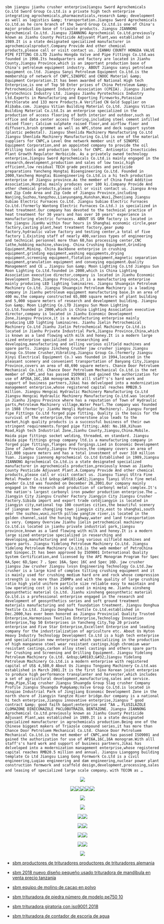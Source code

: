 
```
sbm jiangsu jianhu crusher enterpriseJiangsu Sword Agrochemicals Co.Ltd Sword Group Co.Ltd.is a private high tech enterprise integrating agrochemicals,pharmaceuticals,research &amp; development as well as logistics &amp; transportation.Jiangsu Sword Agrochemicals Co.Ltd.as he core branch of the Sword Group Co.Ltd.is one of China's major production base of triazole products. Jiangsu JIANNONG Agrochemical Co.Ltd. Jiangsu JIANNONG Agrochemical Co.Ltd.previously known as Jianhu County Pesticide Adjuvant Plant,was established in 1989.It is a state designated specialized manufacturer in agrochemicalsproduct.Company Provide And other chemical products,please call or visit contact us. JIANHU COUNTY HONGDA VALVE PIPE FITTING CO.LTD Jianhu Hongda Valve and Pipe Fittings Co.Ltd.was founded in 1998.Its headquarters and factory are located in Jianhu County,Jiangsu Province,which is an important production base of China's petroleum equipment industry. ABOUT Jiangsu sanyi petroleum equipment co.ltd. Jiangsu Sanyi Petroleum Equipment Co.Ltd.is the membership of network of CNPC,SINOPEC and CNOOC Material &amp; Equipment Corporation.It has been awarded of National High tech Enterprise,is one of Top 50 Enter prises of China Petroleum &amp; Petrochemical Equipment Industry Association (CPEIA). Jiangsu Jianhu Pyrotechnics Industry Ltd. Jiangsu Jianhu Pyrotechnics Industry Ltd.Experts in Manufacturing and Exporting Fireworks,Potassium Perchlorate and 133 more Products.A Verified CN Gold Supplier on Alibaba.com. Jiangsu Vitian Building Material Co.Ltd. Jiangsu Vitian Building Material Co.Ltd.Is an enterprise specialized in the production of access flooring of both interior and outdoor,such as office and data center access flooring,including steel cement infilled raised floor; Calcium sulphate raised floor,and airflow floor and diffusers,brush grommet as well as WPC,stone and deck support system (plastic pedestal). Jiangsu Shenlida Machinery Manufacturing Co.Ltd Jiangsu Shenlida Machinery Manufacturing Co.Ltd is one of the material suppliers for CNPC,a Level One network member unit of SINOPEC Equipment Corporation,and an appointed company to provide the oil drilling tools and production tools for CNPC. Antiseptic Insecticides Plant Growth Regulator Herbicide. As a privately owned technology enterprise,Jiangsu Sword Agrochemicals Co.Ltd.is mainly engaged in the research,development,production and sales of low toxic,high efficient,low residual TECH grade pesticides and pesticide preparations Yancheng Hongtai Bioengineering Co.Ltd. Founded in 2000,Yancheng Hongtai Bioengineering Co.Ltd.is a hi tech production enterprise of Jiangsu province.As the member of China Food Additive Association,Hongtai mainly produces over 100 ki.Company Provide And other chemical products,please call or visit contact us. Jiangsu Area and Zip Code Area and Zip Code of Jiangsu Province,including Nanjing,Suzhou,Yangzhou,Lianyungang,Kunshan,Wuxi,Zhenjiang Jiangsu Subiao Electric Furnaces Co.Ltd. Jiangsu Subiao Electric Furnaces Co.Ltd.(formerly Wantong Electric Furnaces Co.Ltd.) is specialized in heat treatment.Our company has devoted to the technical practice of heat treatment for 30 years and has over 10 years' experience in manufacturing electric furnaces. ABOUT US GRH factory is located in the jiangsu JianHu within four hours in Shanghai economic circle,gear factory,casting plant,heat treatment factory,gear pump factory,hydraulic valve factory and testing center,a total of five factory 1.Existing staff of nearly 400,various types of engineering and technical personnel more than 60,has processing center,CNC lathe,hobbing machine,shaving. China Crushing Equipment,Grinding Equipment,Mining. China Backbone enterprise in crushing equipment,grinding equipment,washing equipments,drying equipment,screening equipment,flotation equipment,magnetic separation equipment,granulation equipment and conveying equipment.Quality Management and CE … Jiangsu Sun &amp; Moon Lighting Co.Ltd Jiangsu Sun Moon Lighting Co.Ltd.founded in 2000,which is China Lighting Association executive director,company is located in Jianhu Economic Development Zone,Jiangsu Province,it is a manufacturing enterprise mainly producing LED lighting luminaires. Jiangsu Shuangxin Petroleum Machinery Co.Ltd. Jiangsu Shuangxin Petroleum Machinery is a leading company in Jianhu petroleum equipment manufacturing base.In an area of 400 mu,the company constructed 65,000 square meters of plant building and 5,000 square meters of research and development building. Jiangsu Sun &amp; Moon Lighting Co.LTD Jiangsu Sun Moon Lighting Co.Ltd.founded in 2000,which is China Lighting Association executive director,company is located in Jianhu Economic Development Zone,Jiangsu Province,it is a manufacturing enterprise mainly producing LED lighting luminaires. Jianhu Jielin Petrochemical Machinery Co.Ltd Jianhu Jielin Petrochemical Machinery Co.Ltd.is located in Jianhu Private Industrial Park,Jiangsu Province,China,which is known as a land flowing with milk and honey.It is a modern large sized enterprise specialized in researching and developing,manufacturing and selling various oilfield machines and spare parts. Jiangsu Jincheng Crusher jaw crusher jiangsu Jiangsu Group Co.Stone Crusher,Vibrating.Jiangsu Group Co.(formerly Jiangsu Xinyi Electrical Equipment Co.) was founded in 1994,located in the pleasant scenery and convenient transportation of Danyang City,Jiangsu Province,covers an area of 48,690 square meters. Chance Door Petroluem Mechanical Co.Ltd. Chance Door Petroluem Mechanical Co.Ltd.is the net member of CNPC,and has passed ISO9001 and gained the authorization for use of API6A,16C,16A monogram.With alll staff's's hard work and support of business partners,Jikai has delveloped into a modernization management enterprise,whose registered capital reaches RMB20.5 million. Jiangsu Hengcai Hydraulic Machinery Manufacturing Co.Ltd Jiangsu Hengcai Hydraulic Machinery Manufacturing Co.Ltd.was located in Jianhu Jingsu Province where has a reputation of Town of Hydraulic parts,Petroleum Machinery village,Water Pearl.The company was founded in 1988 (formerly: JianHu Hengli Hydraulic Machinery). Jiangsu Forged Pipe Fittings Co.Ltd forged pipe fitting. Quality is the basis for the survival of the enterprise,the cornerstone also leads to the market,high quality products is a successful business of their own stringent requirements.forged pipe fitting;.Add: No.168,Xihuan Road,High tech Industrial Zone,Jianhu County,Jiangsu,China.Mobile. Haida pipe fittings socket welding、threaded、en standard. Jiangsu Haida pipe fittings group company ltd.is a manufacturing company in forged pipe fittings,flanges and forgings.Lied in Economic Development Zone of Janhu County,Jiangsu Province,the company covers an area of 112,000 square meters and has a total investment of over 310 million Yuan. Jiangsu jiannong Agrochemical Co.Ltd Established in 1989,Jiangsu JIANNONG Agrochemical Co.Ltd.is a state designated specialized manufacturer in agrochemicals production,previously known as Jianhu County Pesticide Adjuvant Plant.A.Company Provide And other chemical products,please call or visit contact us. Jiangsu Tianyi Ultra Fine Metal Powder Co.Ltd &nbsp;&#0183;&#32;Jiangsu Tianyi Ultra fine metal powder Co.Ltd was founded on December 26,2001.Our company mainly engaged in the research and production of carbonyl metal complex.It's the nation's largest carbonyl iron powder production enterprise.The … Jiangyin City Jiangsu Crusher Factory Jiangyin City Jiangsu Crusher Factory.Sibida import and export trade cotdjiangyin is located in jiangyin city,national top 100 counties cities,the beautiful scenery of jiangnan town changjing town jiangyin city,east to shanghai,south near the suzhou,wuxi,north pillow yangtze river,is located in the golden channel,said the huning highway,water and land transportation is very. Company Overview Jianhu jielin petrochemical machinery Co.Ltd.is located in jianhu private industrial park,jiangsu province,known as a land flowing with milk and honey.It is a modern large sized enterprise specialized in researching and developing,manufacturing and selling various oilfield machines and spare parts. Jiangsu Yidelong Petroleum Machinery Co.Ltd. Jiangsu Yidelong Petroleum Machinery Co.Ltd.is the web member of PetroChina and Sinopec.It has been approved by ISO9001 International Quality System Certification,and licensed by the API Monogram Program for Spec 6A,Spec 6D,Spec 7 ，Spec 16A，Spec 16C and Spec 16D. jaw crusher jiangsu Jaw crusher Jiangsu lvssn Engineering Technology Co.Ltd.Jaw crusher is a large kind of complex tilting crushing equipment and it is mainly used for crushing medium hard ore and rock whose compression strength is no more than 250MPa and with the quality of large crushing ratio high yield uniform particle size reliable easy to maintain and low operating cost it is widely used in mining me. Jianhu xinsheng geosynthetic material Co.Ltd. Jianhu xinsheng geosynthetic material Co.Ltd.is a professional enterprise engaged in the research and development of geosynthetics series and soft ground treatment materials manufacturing and soft foundation treatment. Jiangsu Donghua Textile Co.Ltd. Jiangsu Donghua Textile Co.Ltd.established in Dec.2000,has ever been honored as Jiangsu Provincial Quality Trusted Enterprise,Harmonious Textiles Enterprise,Technology Innovation Enterprise,Top 50 Enterprises in Yancheng City,Top 20 private enterprise and Five Star Enterprise,Excellent Enterprise and leading company for the industrialization of agriculture etc. About Us Hyton Heavy Industry Technology Development Co.Ltd is a high tech enterprise and specialization new enterprise which specializing in the production of high manganese steel wear resistant castings,high chromium wear resistant castings,carbon alloy steel castings and others spare parts for Crushing and Screening and Drilling Equipment. Jiangsu Yidelong Petroleum Machinery Co.Ltd. &nbsp;&#0183;&#32;Jiangsu Yidelong Petroleum Machinery Co.Ltd.is a modern enterprise with registered capital of US$ 4,580,0 About Us Jiangsu Tongyang Machinery Co.Ltd.was established in March 2001.It is the first Sino Korean joint enterprise to produce high performance transplanter and harvester,which includes a set of agricultural development,manufacturing,sales and service. Pump,Pipe,Slag crusher Jiangsu Shuangda Group Slag crusher Company Profile Jiangsu Shuangda Pump&amp;Valve Group Co.Ltd.is located in Xinqiao Industrial Park of Jingjiang Economic Development Zone in the north shore of Jiangyin Yangtze River bridge.Our company is a national hi tech enterprise,Jiangsu innovative enterprise,Jiangsu “ good contract &amp; good faith &quot;enterprise and “AA … FLUSILAZOLE CLOMAZONE DINICONAZOLE PACLOBUTRAZOL BENTAZONE. Jiangsu JIANNONG Agrochemical Co.Ltd.previously known as Jianhu County Pesticide Adjuvant Plant,was established in 1989.It is a state designated specialized manufacturer in agrochemicals production.Being one of the Chinese biggest makers of Triazole compound series,it has more than Chance Door Petroluem Mechanical Co.Ltd. Chance Door Petroluem Mechanical Co.Ltd.is the net member of CNPC,and has passed ISO9001 and gained the authorization for use of API6A,16C,16A monogram.With alll staff's's hard work and support of business partners,Jikai has delveloped into a modernization management enterprise,whose registered capital reaches RMB20.5 million and annual. Jiangsu Lianggong building template Co Ltd Jiangsu Liang Gong Formwork Co.Ltd is a civil engineering,Luqiao engineering and dam engineering,nuclear power plant construction formwork and scaffold design,development,processing,sales and leasing of specialized large scale company，with TECON as … 
```

<div align="center">

<a href="https://es-crusher.shibang-china.com/github&k=sbm+jiangsu+jianhu+crusher+enterprise"><img src="https://static.shibang-china.com/es/crusher/logo.jpg"></a>

<a href="https://es-crusher.shibang-china.com/github&k=sbm+jiangsu+jianhu+crusher+enterprise"><img src="https://static.shibang-china.com/es/crusher/index.jpg"></a><a href="https://es-crusher.shibang-china.com/material.htmlgithub&k=sbm+jiangsu+jianhu+crusher+enterprise"><img src="https://static.shibang-china.com/es/crusher/material.jpg"></a><a href="https://es-crusher.shibang-china.com/application.htmlgithub&k=sbm+jiangsu+jianhu+crusher+enterprise"><img src="https://static.shibang-china.com/es/crusher/application.jpg"></a><a href="https://es-crusher.shibang-china.com/aboutus.htmlgithub&k=sbm+jiangsu+jianhu+crusher+enterprise"><img src="https://static.shibang-china.com/es/crusher/aboutus.jpg"></a><a href="https://es-crusher.shibang-china.com/contact.htmlgithub&k=sbm+jiangsu+jianhu+crusher+enterprise"><img src="https://static.shibang-china.com/es/crusher/contact.jpg"></a>

<a href="https://es-crusher.shibang-china.com/github&k=sbm+jiangsu+jianhu+crusher+enterprise"><img src="https://static.shibang-china.com/es/crusher/banner.jpg"></a>

<a href="https://swt.shibang-china.com/github&k=sbm+jiangsu+jianhu+crusher+enterprise"><img src="https://static.shibang-china.com/es/crusher/text.jpg"></a>

<a href="https://swt.shibang-china.com/github&k=sbm+jiangsu+jianhu+crusher+enterprise"><img src="https://static.shibang-china.com/es/crusher/chat.jpg"></a><a href="https://es-crusher.shibang-china.com/contact.htmlgithub&k=sbm+jiangsu+jianhu+crusher+enterprise"><img src="https://static.shibang-china.com/es/crusher/message.jpg"></a>

<a href="https://es-crusher.shibang-china.com/products/pe.htmlgithub&k=sbm+jiangsu+jianhu+crusher+enterprise"><img src="https://static.shibang-china.com/es/crusher/pe.jpg"></a><a href="https://es-crusher.shibang-china.com/products/pf.htmlgithub&k=sbm+jiangsu+jianhu+crusher+enterprise"><img src="https://static.shibang-china.com/es/crusher/pf.jpg"></a>

<a href="https://es-crusher.shibang-china.com/products/hpt.htmlgithub&k=sbm+jiangsu+jianhu+crusher+enterprise"><img src="https://static.shibang-china.com/es/crusher/hpt.jpg"></a><a href="https://es-crusher.shibang-china.com/products/vsi.htmlgithub&k=sbm+jiangsu+jianhu+crusher+enterprise"><img src="https://static.shibang-china.com/es/crusher/vsi.jpg"></a>

<a href="https://es-crusher.shibang-china.com/products/klv.htmlgithub&k=sbm+jiangsu+jianhu+crusher+enterprise"><img src="https://static.shibang-china.com/es/crusher/klv.jpg"></a><a href="https://es-crusher.shibang-china.com/products/portable.htmlgithub&k=sbm+jiangsu+jianhu+crusher+enterprise"><img src="https://static.shibang-china.com/es/crusher/portable.jpg"></a>

<a href="https://swt.shibang-china.com/github&k=sbm+jiangsu+jianhu+crusher+enterprise"><img src="https://static.shibang-china.com/es/crusher/case.jpg"></a>

</div>


* [sbm productores de trituradores productores de trituradores alemania](sbm%20productores%20de%20trituradores%20productores%20de%20trituradores%20alemania.md)

* [sbm 2018 nuevo diseño pequeño usado trituradora de mandíbula en venta precio tanzania](sbm%202018%20nuevo%20dise%C3%B1o%20peque%C3%B1o%20usado%20trituradora%20de%20mand%C3%ADbula%20en%20venta%20precio%20tanzania.md)

* [sbm equipo de molino de cacao en polvo](sbm%20equipo%20de%20molino%20de%20cacao%20en%20polvo.md)

* [sbm trituradora de piedra número de modelo pe750 10](sbm%20trituradora%20de%20piedra%20n%C3%BAmero%20de%20modelo%20pe750%2010.md)

* [sbm trituradora giratoria con iso9001 2018](sbm%20trituradora%20giratoria%20con%20iso9001%202018.md)

* [sbm trituradora de contador de escoria de agua](sbm%20trituradora%20de%20contador%20de%20escoria%20de%20agua.md)